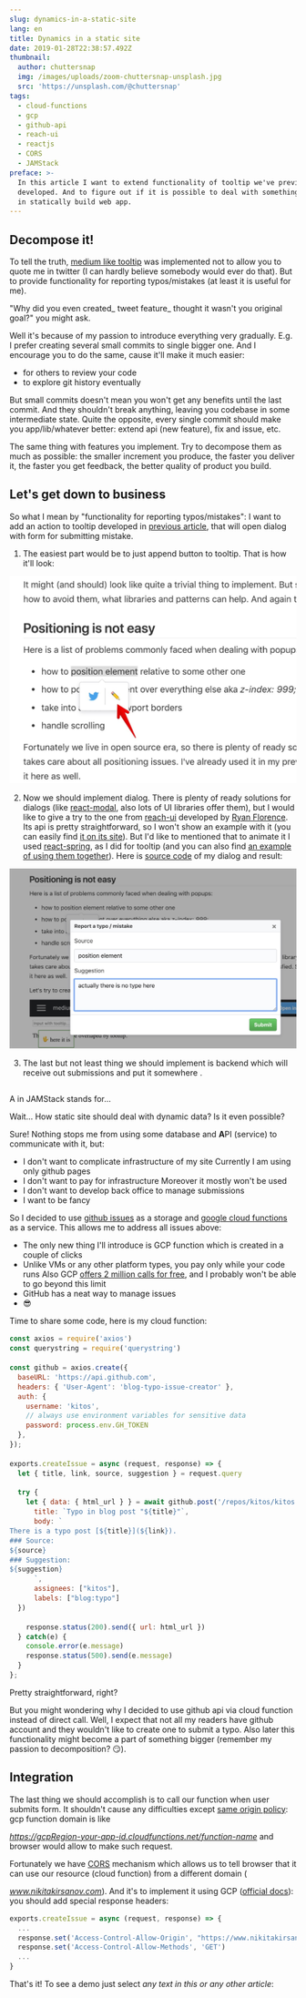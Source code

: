 ```yaml
---
slug: dynamics-in-a-static-site
lang: en
title: Dynamics in a static site
date: 2019-01-28T22:38:57.492Z
thumbnail:
  author: chuttersnap
  img: /images/uploads/zoom-chuttersnap-unsplash.jpg
  src: 'https://unsplash.com/@chuttersnap'
tags:
  - cloud-functions
  - gcp
  - github-api
  - reach-ui
  - reactjs
  - CORS
  - JAMStack
preface: >-
  In this article I want to extend functionality of tooltip we've previously
  developed. And to figure out if it is possible to deal with something dynamic
  in statically build web app.
---
```

## Decompose it!

To tell the truth, [medium like tooltip](https://www.nikitakirsanov.com/blog/implementing-medium-like-tooltip/) was implemented not to allow you to quote me in twitter (I can hardly believe somebody would ever do that). But to provide functionality for reporting typos/mistakes (at least it is useful for me).

"Why did you even created_ tweet feature_ thought it wasn't you original goal?" you might ask.

Well it's because of my passion to introduce everything very gradually. E.g. I prefer creating several small commits to single bigger one. And I encourage you to do the same, cause it'll make it much easier:

- for others to review your code 
- to explore git history eventually 

But small commits doesn't mean you won't get any benefits until the last commit. And they shouldn't break anything, leaving you codebase in some intermediate state. Quite the opposite, every single commit should make you app/lib/whatever better: extend api (new feature), fix and issue, etc.

The same thing with features you implement. Try to decompose them as much as possible: the smaller increment you produce, the faster you deliver it, the faster you get feedback, the better quality of product you build.

## Let's get down to business

So what I mean by "functionality for reporting typos/mistakes": I want to add an action to tooltip developed in [previous article](https://www.nikitakirsanov.com/blog/implementing-medium-like-tooltip/), that will open dialog with form for submitting mistake.

1. The easiest part would be to just append button to tooltip. That is how it'll look:

![Typo action](/images/uploads/typo-action.jpg "Typo action")
  
2. Now we should implement dialog. There is plenty of ready solutions for dialogs (like [react-modal](https://github.com/reactjs/react-modal), also lots of UI libraries offer them), but I would like to give a try to the one from [reach-ui](https://ui.reach.tech/) developed by [Ryan Florence](https://twitter.com/ryanflorence).
Its api is pretty straightforward, so I won't show an example with it (you can easily find [it on its site](https://ui.reach.tech/dialog)). But I'd like to mentioned that to animate it I used [react-spring](http://react-spring.surge.sh), as I did for tooltip (and you can also find [an example of using them together](https://ui.reach.tech/dialog#animation-example)). Here is [source code](https://github.com/kitos/kitos.github.io/blob/develop/src/components/dialog.js) of my dialog and result:

![Typo dialog](/images/uploads/typo-dialog.jpg "Typo dialog")
 
3. The last but not least thing we should implement is backend which will receive out submissions and put it somewhere . 

## 

A in JAMStack stands for...

Wait... How static site should deal with dynamic data? Is it even possible?

Sure! Nothing stops me from using some database and **A**PI (service) to communicate with it, but:

- I don't want to complicate infrastructure of my site
Currently I am using only github pages 
- I don't want to pay for infrastructure
Moreover it mostly won't be used 
- I don't want to develop back office to manage submissions 
- I want to be fancy 

So I decided to use [github issues](https://github.com/kitos/kitos.github.io/issues) as a storage and [google cloud functions](https://cloud.google.com/functions/) as a service. This allows me to address all issues above:

- The only new thing I'll introduce is GCP function which is created in a couple of clicks 
- Unlike VMs or any other platform types, you pay only while your code runs
Also GCP [offers 2 million calls for free](https://cloud.google.com/free/), and I probably won't be able to go beyond this limit 
- GitHub has a neat way to manage issues 
- 😎 

Time to share some code, here is my cloud function:

```js
const axios = require('axios')
const querystring = require('querystring')

const github = axios.create({
  baseURL: 'https://api.github.com',
  headers: { 'User-Agent': 'blog-typo-issue-creator' },
  auth: {
    username: 'kitos',
    // always use environment variables for sensitive data
    password: process.env.GH_TOKEN
  },
});

exports.createIssue = async (request, response) => {
  let { title, link, source, suggestion } = request.query

  try {
    let { data: { html_url } } = await github.post('/repos/kitos/kitos.github.io/issues', {
      title: `Typo in blog post "${title}"`,
      body: `
There is a typo post [${title}](${link}).
### Source:
${source}
### Suggestion:
${suggestion}
      `,
      assignees: ["kitos"],
      labels: ["blog:typo"]
  })
    
    response.status(200).send({ url: html_url })
  } catch(e) {
    console.error(e.message)
    response.status(500).send(e.message)
  }
};
```

Pretty straightforward, right?

But you might wondering why I decided to use github api via cloud function instead of direct call. Well, I expect that not all my readers have github account and they wouldn't like to create one to submit a typo. Also later this functionality might become a part of something bigger (remember my passion to decomposition? 😏).

## Integration

The last thing we should accomplish is to call our function when user submits form. It shouldn't cause any difficulties except [same origin policy](https://developer.mozilla.org/en-US/docs/Web/Security/Same-origin_policy): gcp function domain is like 

_https://gcpRegion-your-app-id.cloudfunctions.net/function-name_ and browser would allow to make such request.

Fortunately we have [CORS](https://developer.mozilla.org/en-US/docs/Web/HTTP/CORS) mechanism which allows us to tell browser that it can use our resource (cloud function) from a different domain (

_www.nikitakirsanov.com_). And it's to implement it using GCP ([official docs](https://cloud.google.com/functions/docs/writing/http#handling_cors_requests)): you should add special response headers:

```js
exports.createIssue = async (request, response) => {
  ...
  response.set('Access-Control-Allow-Origin', "https://www.nikitakirsanov.com")
  response.set('Access-Control-Allow-Methods', 'GET')
  ...
}
```

That's it! To see a demo just select _any text in this or any other article_:
